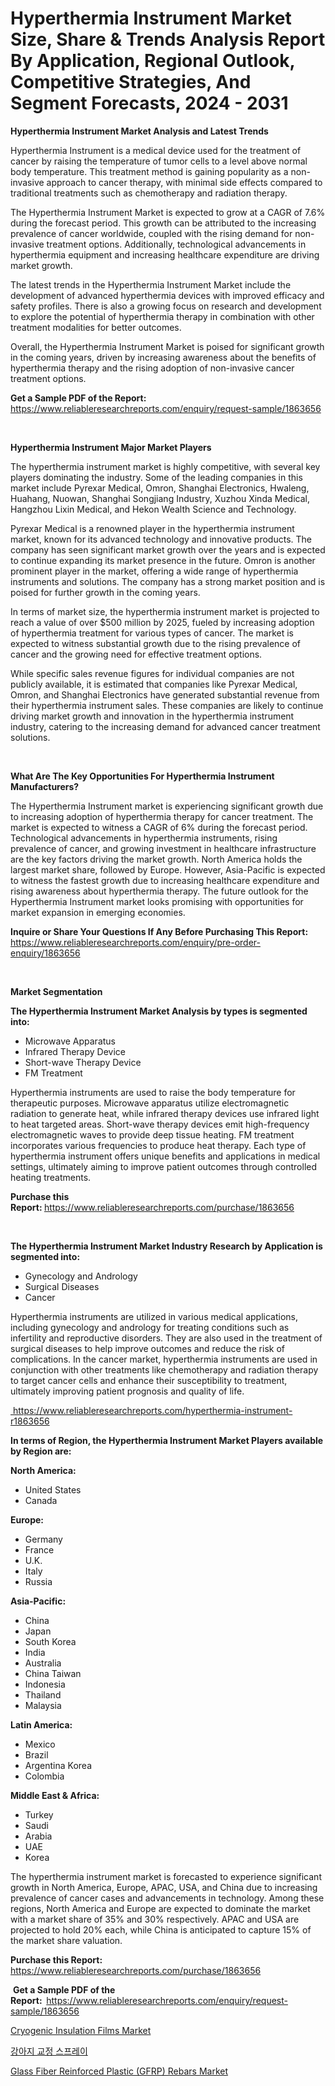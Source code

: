 <p><h1>Hyperthermia Instrument Market Size, Share & Trends Analysis Report By Application, Regional Outlook, Competitive Strategies, And Segment Forecasts, 2024 - 2031</h1></p><p><strong>Hyperthermia Instrument Market Analysis and Latest Trends</strong></p>
<p><p>Hyperthermia Instrument is a medical device used for the treatment of cancer by raising the temperature of tumor cells to a level above normal body temperature. This treatment method is gaining popularity as a non-invasive approach to cancer therapy, with minimal side effects compared to traditional treatments such as chemotherapy and radiation therapy.</p><p>The Hyperthermia Instrument Market is expected to grow at a CAGR of 7.6% during the forecast period. This growth can be attributed to the increasing prevalence of cancer worldwide, coupled with the rising demand for non-invasive treatment options. Additionally, technological advancements in hyperthermia equipment and increasing healthcare expenditure are driving market growth.</p><p>The latest trends in the Hyperthermia Instrument Market include the development of advanced hyperthermia devices with improved efficacy and safety profiles. There is also a growing focus on research and development to explore the potential of hyperthermia therapy in combination with other treatment modalities for better outcomes.</p><p>Overall, the Hyperthermia Instrument Market is poised for significant growth in the coming years, driven by increasing awareness about the benefits of hyperthermia therapy and the rising adoption of non-invasive cancer treatment options.</p></p>
<p><strong>Get a Sample PDF of the Report:&nbsp;</strong> <a href="https://www.reliableresearchreports.com/enquiry/request-sample/1863656">https://www.reliableresearchreports.com/enquiry/request-sample/1863656</a></p>
<p>&nbsp;</p>
<p><strong>Hyperthermia Instrument Major Market Players</strong></p>
<p><p>The hyperthermia instrument market is highly competitive, with several key players dominating the industry. Some of the leading companies in this market include Pyrexar Medical, Omron, Shanghai Electronics, Hwaleng, Huahang, Nuowan, Shanghai Songjiang Industry, Xuzhou Xinda Medical, Hangzhou Lixin Medical, and Hekon Wealth Science and Technology.</p><p>Pyrexar Medical is a renowned player in the hyperthermia instrument market, known for its advanced technology and innovative products. The company has seen significant market growth over the years and is expected to continue expanding its market presence in the future. Omron is another prominent player in the market, offering a wide range of hyperthermia instruments and solutions. The company has a strong market position and is poised for further growth in the coming years.</p><p>In terms of market size, the hyperthermia instrument market is projected to reach a value of over $500 million by 2025, fueled by increasing adoption of hyperthermia treatment for various types of cancer. The market is expected to witness substantial growth due to the rising prevalence of cancer and the growing need for effective treatment options.</p><p>While specific sales revenue figures for individual companies are not publicly available, it is estimated that companies like Pyrexar Medical, Omron, and Shanghai Electronics have generated substantial revenue from their hyperthermia instrument sales. These companies are likely to continue driving market growth and innovation in the hyperthermia instrument industry, catering to the increasing demand for advanced cancer treatment solutions.</p></p>
<p>&nbsp;</p>
<p><strong>What Are The Key Opportunities For Hyperthermia Instrument Manufacturers?</strong></p>
<p><p>The Hyperthermia Instrument market is experiencing significant growth due to increasing adoption of hyperthermia therapy for cancer treatment. The market is expected to witness a CAGR of 6% during the forecast period. Technological advancements in hyperthermia instruments, rising prevalence of cancer, and growing investment in healthcare infrastructure are the key factors driving the market growth. North America holds the largest market share, followed by Europe. However, Asia-Pacific is expected to witness the fastest growth due to increasing healthcare expenditure and rising awareness about hyperthermia therapy. The future outlook for the Hyperthermia Instrument market looks promising with opportunities for market expansion in emerging economies.</p></p>
<p><strong>Inquire or Share Your Questions If Any Before Purchasing This Report:</strong> <a href="https://www.reliableresearchreports.com/enquiry/pre-order-enquiry/1863656">https://www.reliableresearchreports.com/enquiry/pre-order-enquiry/1863656</a></p>
<p>&nbsp;</p>
<p><strong>Market Segmentation</strong></p>
<p><strong>The Hyperthermia Instrument Market Analysis by types is segmented into:</strong></p>
<p><ul><li>Microwave Apparatus</li><li>Infrared Therapy Device</li><li>Short-wave Therapy Device</li><li>FM Treatment</li></ul></p>
<p><p>Hyperthermia instruments are used to raise the body temperature for therapeutic purposes. Microwave apparatus utilize electromagnetic radiation to generate heat, while infrared therapy devices use infrared light to heat targeted areas. Short-wave therapy devices emit high-frequency electromagnetic waves to provide deep tissue heating. FM treatment incorporates various frequencies to produce heat therapy. Each type of hyperthermia instrument offers unique benefits and applications in medical settings, ultimately aiming to improve patient outcomes through controlled heating treatments.</p></p>
<p><strong>Purchase this Report:&nbsp;</strong><a href="https://www.reliableresearchreports.com/purchase/1863656">https://www.reliableresearchreports.com/purchase/1863656</a></p>
<p>&nbsp;</p>
<p><strong>The Hyperthermia Instrument Market Industry Research by Application is segmented into:</strong></p>
<p><ul><li>Gynecology and Andrology</li><li>Surgical Diseases</li><li>Cancer</li></ul></p>
<p><p>Hyperthermia instruments are utilized in various medical applications, including gynecology and andrology for treating conditions such as infertility and reproductive disorders. They are also used in the treatment of surgical diseases to help improve outcomes and reduce the risk of complications. In the cancer market, hyperthermia instruments are used in conjunction with other treatments like chemotherapy and radiation therapy to target cancer cells and enhance their susceptibility to treatment, ultimately improving patient prognosis and quality of life.</p></p>
<p><a href="https://www.reliableresearchreports.com/hyperthermia-instrument-r1863656">&nbsp;https://www.reliableresearchreports.com/hyperthermia-instrument-r1863656</a></p>
<p><strong>In terms of Region, the Hyperthermia Instrument Market Players available by Region are:</strong></p>
<p>
    <p> <strong> North America: </strong>
        <ul>
            <li>United States</li>
            <li>Canada</li>
        </ul>
        </p> 
    <p> <strong> Europe: </strong>
        <ul>
            <li>Germany</li>
            <li>France</li>
            <li>U.K.</li>
            <li>Italy</li>
            <li>Russia</li>
        </ul>
        </p> 
    <p> <strong> Asia-Pacific: </strong>
        <ul>
            <li>China</li>
            <li>Japan</li>
            <li>South Korea</li>
            <li>India</li>
            <li>Australia</li>
            <li>China Taiwan</li>
            <li>Indonesia</li>
            <li>Thailand</li>
            <li>Malaysia</li>
        </ul>
        </p> 
    <p> <strong> Latin America: </strong>
        <ul>
            <li>Mexico</li>
            <li>Brazil</li>
            <li>Argentina Korea</li>
            <li>Colombia</li>
        </ul>
        </p> 
    <p> <strong> Middle East & Africa: </strong>
        <ul>
            <li>Turkey</li>
            <li>Saudi</li>
            <li>Arabia</li>
            <li>UAE</li>
            <li>Korea</li>
        </ul>
    </p>
    </p>
<p><p>The hyperthermia instrument market is forecasted to experience significant growth in North America, Europe, APAC, USA, and China due to increasing prevalence of cancer cases and advancements in technology. Among these regions, North America and Europe are expected to dominate the market with a market share of 35% and 30% respectively. APAC and USA are projected to hold 20% each, while China is anticipated to capture 15% of the market share valuation.</p></p>
<p><strong>Purchase this Report: </strong><a href="https://www.reliableresearchreports.com/purchase/1863656">https://www.reliableresearchreports.com/purchase/1863656</a></p>
<p>&nbsp;<strong>Get a Sample PDF of the Report:&nbsp;&nbsp;</strong><a href="https://www.reliableresearchreports.com/enquiry/request-sample/1863656">https://www.reliableresearchreports.com/enquiry/request-sample/1863656</a></p>
<p><strong></strong></p>
<p><p><a href="https://issuu.com/reportprime-2/docs/cryogenic-insulation-films-market-size-2030.pptx">Cryogenic Insulation Films Market</a></p><p><a href="https://medium.com/@wilsoniehn789562023/%EA%B0%9C-%EC%88%98%EC%A0%95-%EC%8A%A4%ED%94%84%EB%A0%88%EC%9D%B4-%EC%8B%9C%EC%9E%A5-%EC%9D%B8%EC%82%AC%EC%9D%B4%ED%8A%B8-%EC%8B%9C%EC%9E%A5-%EB%8F%99%ED%96%A5-%EC%84%B1%EC%9E%A5-2024%EB%85%84%EB%B6%80%ED%84%B0-2031%EB%85%84%EA%B9%8C%EC%A7%80-%EC%98%88%EC%B8%A1%EB%90%9C-%EA%B2%83-c06fe2344166">강아지 교정 스프레이</a></p><p><a href="https://invited-way-688.notion.site/Glass-Fiber-Reinforced-Plastic-GFRP-Rebars-Market-Trends-Forecast-and-Competitive-Analysis-to-2-42043ff10fe6498181e8c97f7f5aa987">Glass Fiber Reinforced Plastic (GFRP) Rebars Market</a></p></p>